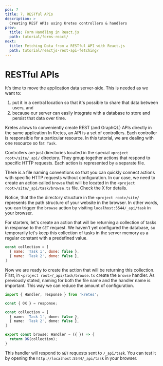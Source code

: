 ```yaml
---
pos: 7
title: 7. RESTful APIs
description: >
  Creating REST APIs using Kretes controllers & handlers
prev:
  title: Form Handling in React.js 
  path: tutorial/forms-react/
next:
  title: Fetching Data from a RESTful API with React.js
  path: tutorial/reactjs-rest-api-fetching/
---
```


# RESTful APIs

It's time to move the application data server-side. This is needed as we want to:
1. put it in a central location so that it's possible to share that data between users, and
2. because our server can easily integrate with a database to store and persist that data over time.

Kretes allows to conveniently create REST (and GraphQL) APIs directly in the same application In Kretes, an API is a set of controllers. Each controller is responsible for a particular resource. In this tutorial, we are dealing with one resource so far: `Task`.

Controllers are just directories located in the special `<project root>/site/_api/` directory. They group together actions that respond to specific HTTP requests. Each action is represented by a separate file.

There is a file naming conventions so that you can quickly connect actions with specific HTTP requests without configuration. In our case, we need to create an action called `browse` that will be located in the `<project root>/site/_api/task/browse.ts` file. Check the X for details.

Notice, that the the directory structure in the `<project root>/site/` represents the path structure of your website in the browser. In other words, you can trigger the `browse` action by visiting `localhost:5544/_api/task` in your browser.

For starters, let's create an action that will be returning a collection of tasks in response to the `GET` request. We haven't yet configured the database, so temporarily let's keep this collection of tasks in the server memory as a regular constant with a predefined value.

```js
const collection = [
  { name: 'Task 1', done: false },
  { name: 'Task 2', done: false },
]
```

Now we are ready to create the action that will be returning this collection. First, in `<project root>/_api/task/browse.ts` create the `browse` handler. As previously stated, naming for both the file name and the handler name is important. This way we can reduce the amount of configuration.

```ts
import { Handler, response } from 'kretes';

const { OK } = response;

const collection = [
  { name: 'Task 1', done: false },
  { name: 'Task 2', done: false },
]

export const browse: Handler = ({ }) => {
  return OK(collection);
}
```

This handler will respond to `GET` requests sent to `/_api/task`. You can test it by opening the `http://localhost:5544/_api/task` in your browser.

